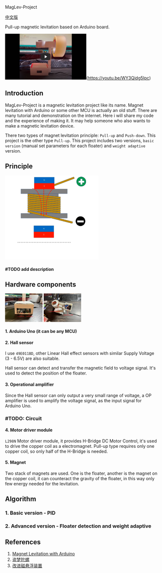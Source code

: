 MagLev-Project

[中文版](https://github.com/xiaochutan123l/MagLev-Project/blob/main/docs/%E4%B8%8A%E6%8B%89%E5%BC%8F%E7%A3%81%E6%82%AC%E6%B5%AE.md)

Pull-up magnetic levitation based on Arduino board.

<img src="https://github.com/xiaochutan123l/MagLev-Project/blob/main/images/youtube.jpg" style="zoom:30%;" />(https://youtu.be/WY3Qidg5Ipc)

## Introduction

MagLev-Project is a magnetic levitation project like its name.  Magnet levitation with Arduino or some other MCU is actually an old stuff. There are many tutorial and demonstration on the internet. Here i will share my code and the experience of making it. It may help someone who also wants to make a magnetic levitation device. 

There two types of magnet levitation principle: `Pull-up` and `Push-down`. This project is the other type `Pull-up`. This project includes two versions, `basic version` (manual set parameters for each floater) and `weight adaptive` version.



## Principle

<img src="https://github.com/xiaochutan123l/MagLev-Project/blob/main/images/principle.gif" style="zoom:30%;" />

#### #TODO add description



## Hardware components

<img src="https://github.com/xiaochutan123l/MagLev-Project/blob/main/images/bottom-biew2.JPG" style="zoom:12%;" />

<img src="https://github.com/xiaochutan123l/MagLev-Project/blob/main/images/top-view2.jpg" style="zoom:12%;" />

#### 1. Arduino Uno (it can be any MCU)

#### 2. Hall sensor

I use `49E011BD`, other Linear Hall effect sensors with similar Supply Voltage (3 - 6.5V) are also suitable.

Hall sensor can detect and transfer the magnetic field to voltage signal. It's used to detect the position of the floater.

#### 3. Operational amplifier

Since the Hall sensor can only output a very small range of voltage, a OP amplifier is used to amplify the voltage signal, as the input signal for Arduino Uno.

### #TODO: Circuit

#### 4. Motor driver module

 `L298N` Motor driver module, it provides H-Bridge DC Motor Control, it's used to drive the copper coil as a electromagnet. Pull-up type requires only one copper coil, so only half of the H-Bridge is needed.

#### 5. Magnet

Two stack of magnets are used. One is the floater, another is the magnet on the copper coil, it can counteract the gravity of the floater, in this way only few energy needed for the levitation. 



## Algorithm

### 1. Basic version - PID

### 2. Advanced version - Floater detection and weight adaptive



## References

1. [Magnet Levitation with Arduino](https://create.arduino.cc/projecthub/jsirgado/magnet-levitation-with-arduino-eeeee4)
2. [盗梦陀螺](http://www.diy-robots.com/?page_id=685)
3. [改进磁悬浮装置](http://www.pengzhihui.xyz/2018/05/08/maglev/)
